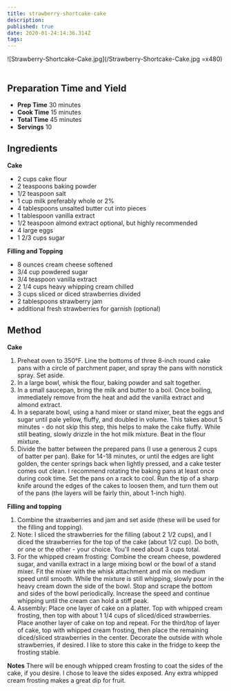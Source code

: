 ```yaml
---
title: strawberry-shortcake-cake
description:
published: true
date: 2020-01-24:14:36.314Z
tags:
---
```


![Strawberry-Shortcake-Cake.jpg](/Strawberry-Shortcake-Cake.jpg =x480)
&nbsp;

## Preparation Time and Yield

- **Prep Time** 30 minutes
- **Cook Time** 15 minutes
- **Total Time** 45 minutes
- **Servings** 10
  &nbsp;

## Ingredients

**Cake**

- 2 cups cake flour
- 2 teaspoons baking powder
- 1/2 teaspoon salt
- 1 cup milk preferably whole or 2%
- 4 tablespoons unsalted butter cut into pieces
- 1 tablespoon vanilla extract
- 1/2 teaspoon almond extract optional, but highly recommended
- 4 large eggs
- 1 2/3 cups sugar

**Filling and Topping**

- 8 ounces cream cheese softened
- 3/4 cup powdered sugar
- 3/4 teaspoon vanilla extract
- 2 1/4 cups heavy whipping cream chilled
- 3 cups sliced or diced strawberries divided
- 2 tablespoons strawberry jam
- additional fresh strawberries for garnish (optional)
  &nbsp;

## Method

**Cake**

1. Preheat oven to 350°F. Line the bottoms of three 8-inch round cake pans with a circle of parchment paper, and spray the pans with nonstick spray. Set aside.
2. In a large bowl, whisk the flour, baking powder and salt together.
3. In a small saucepan, bring the milk and butter to a boil. Once boiling, immediately remove from the heat and add the vanilla extract and almond extract.
4. In a separate bowl, using a hand mixer or stand mixer, beat the eggs and sugar until pale yellow, fluffy, and doubled in volume. This takes about 5 minutes - do not skip this step, this helps to make the cake fluffy. While still beating, slowly drizzle in the hot milk mixture. Beat in the flour mixture.
5. Divide the batter between the prepared pans (I use a generous 2 cups of batter per pan). Bake for 14-18 minutes, or until the edges are light golden, the center springs back when lightly pressed, and a cake tester comes out clean. I recommend rotating the baking pans at least once during cook time. Set the pans on a rack to cool. Run the tip of a sharp knife around the edges of the cakes to loosen them, and turn them out of the pans (the layers will be fairly thin, about 1-inch high).

**Filling and topping**

1. Combine the strawberries and jam and set aside (these will be used for the filling and topping).
2. Note: I sliced the strawberries for the filling (about 2 1/2 cups), and I diced the strawberries for the top of the cake (about 1/2 cup). Do both, or one or the other - your choice. You'll need about 3 cups total.
3. For the whipped cream frosting: Combine the cream cheese, powdered sugar, and vanilla extract in a large mixing bowl or the bowl of a stand mixer. Fit the mixer with the whisk attachment and mix on medium speed until smooth. While the mixture is still whipping, slowly pour in the heavy cream down the side of the bowl. Stop and scrape the bottom and sides of the bowl periodically. Increase the speed and continue whipping until the cream can hold a stiff peak.
4. Assembly: Place one layer of cake on a platter. Top with whipped cream frosting, then top with about 1 1/4 cups of sliced/diced strawberries. Place another layer of cake on top and repeat. For the third/top of layer of cake, top with whipped cream frosting, then place the remaining diced/sliced strawberries in the center. Decorate the outside with whole strawberries, if desired. I like to store this cake in the fridge to keep the frosting stable.

**Notes**
There will be enough whipped cream frosting to coat the sides of the cake, if you desire. I chose to leave the sides exposed. Any extra whipped cream frosting makes a great dip for fruit.
